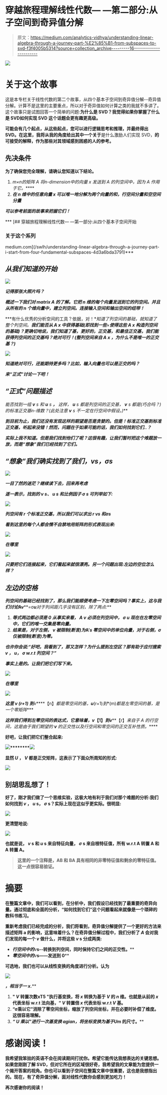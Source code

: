 # 穿越旅程理解线性代数— —第二部分:从子空间到奇异值分解

> 原文：<https://medium.com/analytics-vidhya/understanding-linear-algebra-through-a-journey-part-%E2%85%B1-from-subspaces-to-svd-f3f4005b5314?source=collection_archive---------16----------------------->

![](img/882b5d0c98244933ceb2d89fd46a0fad.png)

# 关于这个故事

这是本专栏关于线性代数的第二个故事，从四个基本子空间到奇异值分解--奇异值分解。计算不是这里的主要重点，所以对于奇异值如何计算之类的我就不多讲了。这个故事只是试图回答一个简单的问题:**为什么是 SVD？**我觉得如果你掌握了****什么是 SVD****如何实现 SVD** 这个话题会更有趣更高级。**

**可能会有几个起点，从这些起点，您可以进行逻辑思考和推理，并最终得出 SVD。在这里，我将从我的角度给出其中一个关于**是什么激励人们实现 SVD，**的可接受的解释，作为那些对其领域感到困惑的人的参考。**

## ****先决条件****

**为了确保您完全理解，请确认您知道以下结论。**

1.  ****m×*n*的矩阵 *A* 将*n*-dimension*中的向量 *x* 发送到 *A* 的列空间中，因为 *A* 作用于它。*****
2.  *****在 *n* 维中的任意向量 *x* 可以唯一地分解为两个向量的和，行空间分量和空空间分量*****

***可以参考前面的故事来把握它们！***

***[](/swlh/understanding-linear-algebra-through-a-journey-part-ⅰ-start-from-four-fundamental-subspaces-4d3a6bda3791) [## 穿越旅程理解线性代数— —第一部分:从四个基本子空间开始

### 关于这个系列

medium.com](/swlh/understanding-linear-algebra-through-a-journey-part-ⅰ-start-from-four-fundamental-subspaces-4d3a6bda3791)*** 

## ***从我们知道的开始***

***![](img/c7152173cce3e50d4d25bd9cdd7b2310.png)***

***记得那张大照片吗？***

***概述一下我们对 matrix *A* 的了解。它把 n 维的每个向量发送到它的列空间。并且从所有的 *n 个*维向量中，建立列空间。连接输入空间和输出空间的纽带！***

***有什么优秀的分析空间的工具？依据，对！**知道了列空间的基础，就知道了整个列空间。**我们能否从 *A* ***x*** 中获得基础(即找到一些***×***使得这些 *A* ***x*** 构造列空间的基础)？更确切地说，我们知道了基，更好的，正交基，和最佳正交基，我们能获得列空间的正交基吗？绝对可行！(整列空间来自 *A* ***x*** ，为什么不是唯一的正交基？)***

***![](img/5351184f2d8619c0f2ecd75c24fb6d34.png)***

***知道绝对可行，还能期待更多吗？比如，输入向量也可以是正交的吗？***

***来“正式”讨论一下吧！***

## ***“正式”问题描述***

***能否找到一组 ***v*** s 和 ***u*** s ***，*** 这样， ***u*** s 都是列空间的正交基， ***v*** s 都是(巧合吗？)的标准正交基*n*-维数？(此处注意 ***v*** s 不一定在行空间中假设。)***

***到目前为止，我们还没有发现这样的期望是否是贪婪的。但是！标准正交基到标准正交基，听起来没错！然而，问题在于如果可能的话，我们如何找到它们..？***

***实际上我不知道。但是我们找到他们了呢？这很有趣，让我们暂时把这个难题放一放，而是“想象”我们已经找到了它们。***

## ***“想象”我们确实找到了我们，vs，σs***

***![](img/f39cb84f795be3f450c250432fd715c8.png)***

***一目了然的迷茫？继续读下去，回来再考虑***

***逐一表示，找到的 ***v*** s、 ***u*** s 和比例因子 *σ* s 可列举如下:***

***![](img/5aab49769d940bae0f73da4cc279bf93.png)***

***列空间有 r 个标准正交基，所以我们可以求出 r vs 和σs***

***看到这里的每个人都会情不自禁地用矩阵的形式表现出来:***

***![](img/37b5eb58dfff47dd0e27594313d5f6c6.png)***

***在哪里***

***![](img/7be69c70736b4286d9c9a8d55f2d8af3.png)***

***只要把它们连接起来，它们看起来就很漂亮。另一个问题出现:**左边的空位**怎么样？***

## ***左边的空格***

***列空间的基础已经找到了，那么我们能顺便考虑一下左零空间吗？事实上，这与我们讨论*A****v****=σ****u***对于列间距几乎没有区别，除了两点:***

1.  ***等式两边都必须是 **0** 从事实来看， *A* ***v*** 必须在列空间中， *σ* ***u*** 现在在左零空间中，它们的唯一交集是零向量。***
2.  ***结果是，对于左侧， ***v*** 被限制(断言)为*A’*s 零空间中的单位向量，对于右侧，σ仅被限制(断言)为零。***

***也许你会说:“好吧，我看到了，那又怎样？为什么提到左空区？那有助于应付搜索 ***v*** *，* ***u，*** *σ* w.r.t 列空间？”***

***事实上是的。让我们把它们写下来。***

***![](img/06beed653af7d7a398f6ce61c9f75d88.png)***

***在哪里***

***![](img/82fb798fa07355dd65f937cbeca8896f.png)***

***这里 ***v*** *(r+1)* 到***v****【n】*都是零空间的基，***u****(r+1)*到**(m)*都是左零空间的基，*是一个零矩阵*****

*****这样我们得到左零空间的表达式，它意味着，***v****【1】*到***v****【r】*来自于 *A* 的行空间，这是由于我们期望的 ***v*** 的正交性以及行空间和零空间的正交互补性质。*****

****好吧，让我们把它们整合起来:****

****![](img/5982eca282621cbdf1f3d082c5f07e13.png)********![](img/a4cb0f802503de38e5b4b6a0cdeb8858.png)****

****显然 *U* ， *V* 都是正交矩阵，这表示了下面众所周知的形式:****

****![](img/248c87f8062ebe49203addf9554da022.png)****

## ****别胡思乱想了！****

****好了，刚才我们做了一个思维实验，这极大地有利于我们对那个难题的分析:我们如何找到 ***v*** ， ***u*** s， *σ* s？实际上现在这似乎更实际。很明显:****

****![](img/d1825a4bb67c4e41ce181e62ae1449b2.png)****

****更清楚地说:****

****![](img/ea36872c802d5d8a290ca4daeab323d2.png)****

****也就是说， ***v*** s 和 ***u*** s 来自特征向量， *σ* s 来自根特征值，所有 w.r.t A 转置 A 和 A 转置 A。****

> ****这里的一个注释是，AB 和 BA 具有相同的非零特征值和剩余的零特征值。这一点很容易验证。****

# ****摘要****

****在整篇文章中，我们可以看到，在分析中，我们假设已经找到了最重要的奇异向量。通过彻底和全面的分析，“如何找到它们”这个问题看起来就像是一个琐碎的教科书练习。****

****重新考虑我们已经完成的分析，我们将看到，奇异值分解提供了一个更好的方法来描述矩阵 a 的影响，这意味着什么？在奇异值分解过程中，我们分析了 *A* 会对我们发现的每一个 ***v*** 做什么，并将这些 ***v*** s 分成两类:****

*   ****行空间中的***v***s--转换到列空间，同时保持它们之间的正交性。****
*   ****零空间中的***v***s——发送到 **0******

****可选地，我们也可以从线性变换的角度进行分析。认为****

****![](img/8449ffa2ca71b3896a7d3cca855c0118.png)****

****，相当于*一* ***x.*******

1.  ****" *V* 转置次数**xT5 "执行基变换，将 ***x*** 转换为基于 *V* 的 *n* 维。也就是从前的 ***x*** 代表坐标 w.r.t 法向基，“ *V* 转置倍 ***x*** 代表坐标 w.r.t *V* 基。******
2.  ****“σ乘以它”消除了零空间坐标，缩放了列空间坐标，并在必要时补偿了维度。这很容易理解。****
3.  ****“ *U* 乘以”进行一次基变换 agian，将坐标变换为基于*U*m 的尺寸。****

# ****感谢阅读！****

****我希望我笨拙的英语不会在阅读期间打扰你。希望它能传达我想表达的关键思想。如果您刚刚了解 SVD，但对它所在的区域很好奇，我希望我的文章能为您提供一个揭开答案的视角。你也可以看到子空间在整篇文章中很重要，这也是我想指出的。现在，有了奇异值分解，面对线性代数你会感到更加吃力！****

****再次感谢你的阅读！****